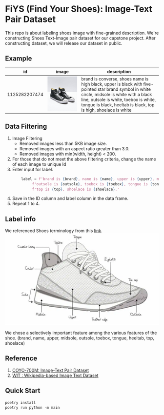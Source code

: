 # FiYS (Find Your Shoes): Image-Text Pair Dataset 
This repo is about labeling shoes image with fine-grained description.
We're constructing Shoes Text-Image pair dataset for our capstone project.
After constructing dataset, we will release our dataset in public.

## Example
| id            | image                      | description                                                                                                                                                                                                                                               |
|---------------|----------------------------|-----------------------------------------------------------------------------------------------------------------------------------------------------------------------------------------------------------------------------------------------------------|
| 1125282207474 | ![image](img/High_b_1.jpg) | brand is converse, shoes name is high black, upper is black with five-pointed star brand symbol in white circle, midsole is white with a black line, outsole is white, toebox is white, tongue is black, heeltab is black, top is high, shoelace is white |

## Data Filtering
 1. Image Filtering
    - Removed images less than 5KB image size.
    - Removed images with an aspect ratio greater than 3.0.
    - Removed images with min(width, height) < 200.
2. For those that do not meet the above filtering criteria, change the name of each image to unique Id
3. Enter input for label.
   ```python
       label = f'brand is {brand}, name is {name}, upper is {upper}, midsole is {midsole},' \
            f'outsole is {outsole}, toebox is {toebox}, tongue is {tongue}, heeltab is {heeltab},' \
            f'top is {top}, shoelace is {shoelace}.'
   ```
4. Save in the ID column and label column in the data frame.
5. Repeat 1 to 4.

## Label info
We referenced Shoes terminology from this [link](https://www.shoeguide.org/shoe_anatomy/).
![image](img/shoes_feature.png)

We chose a selectively important feature among the various features of the shoe.
(brand, name, upper, midsole, outsole, toebox, tongue, heeltab, top, shoelace)

## Reference
1. [COYO-700M: Image-Text Pair Dataset](https://github.com/kakaobrain/coyo-dataset)
2. [WIT : Wikipedia-based Image Text Dataset](https://github.com/google-research-datasets/wit)


## Quick Start
```python
poetry install
poetry run python -m main
```

